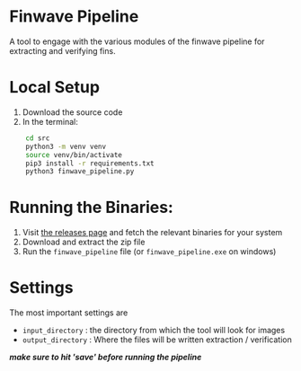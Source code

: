 # Finwave Pipeline

A tool to engage with the various modules of the finwave pipeline for extracting
and verifying fins.

# Local Setup
1. Download the source code
2. In the terminal: 
```bash
    cd src
    python3 -m venv venv
    source venv/bin/activate
    pip3 install -r requirements.txt
    python3 finwave_pipeline.py
```

# Running the Binaries:
1. Visit [the releases page](https://github.com/alexanderbarnhill/FinwavePipeline/releases`) 
and fetch the relevant binaries for your system
2. Download and extract the zip file
3. Run the `finwave_pipeline` file (or `finwave_pipeline.exe` on windows)

# Settings
The most important settings are 
- `input_directory` : the directory from which the tool will look for images
- `output_directory` : Where the files will be written extraction / verification

***make sure to hit 'save' before running the pipeline***

